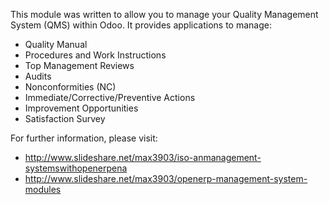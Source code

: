 This module was written to allow you to manage your Quality Management
System (QMS) within Odoo. It provides applications to manage:

- Quality Manual
- Procedures and Work Instructions
- Top Management Reviews
- Audits
- Nonconformities (NC)
- Immediate/Corrective/Preventive Actions
- Improvement Opportunities
- Satisfaction Survey

For further information, please visit:

- <http://www.slideshare.net/max3903/iso-anmanagement-systemswithopenerpena>
- <http://www.slideshare.net/max3903/openerp-management-system-modules>
